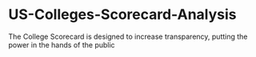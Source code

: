# US-Colleges-Scorecard-Analysis
The College Scorecard is designed to increase transparency, putting the power in the hands of the public 
